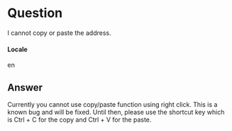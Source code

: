 # Question
I cannot copy or paste the address.
#### Locale
en
## Answer
Currently you cannot use copy/paste function using right click. This is a known bug and will be fixed. Until then, please use the shortcut key which is Ctrl + C for the copy and Ctrl + V for the paste.